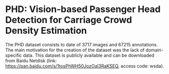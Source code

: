 # PHD: Vision-based Passenger Head Detection for Carriage Crowd Density Estimation
The PHD dataset consists to date of 3717 images and 67215 annotations. 
The main motivation for the creation of the dataset was the lack of domain-specific data. 
This dataset is publicly available and can be downloaded from Baidu Netdisk (link: https://pan.baidu.com/s/1tosPhWH50JozOaI3RaKSEQ, access code: wsda).
